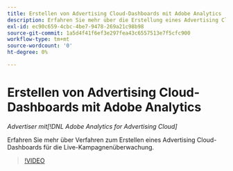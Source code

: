 ```yaml
---
title: Erstellen von Advertising Cloud-Dashboards mit Adobe Analytics
description: Erfahren Sie mehr über die Erstellung eines Advertising Cloud-Dashboards zur Überwachung von Live-Kampagnen.
exl-id: ec90c659-4cbc-4be7-9478-269a21c98b98
source-git-commit: 1a5d4f41f6ef3e297fea43c6557513e7f5cfc900
workflow-type: tm+mt
source-wordcount: '0'
ht-degree: 0%

---
```


# Erstellen von Advertising Cloud-Dashboards mit Adobe Analytics

*Advertiser mit[!DNL Adobe Analytics for Advertising Cloud]*

Erfahren Sie mehr über Verfahren zum Erstellen eines Advertising Cloud-Dashboards für die Live-Kampagnenüberwachung.

>[!VIDEO](https://video.tv.adobe.com/v/33922)
